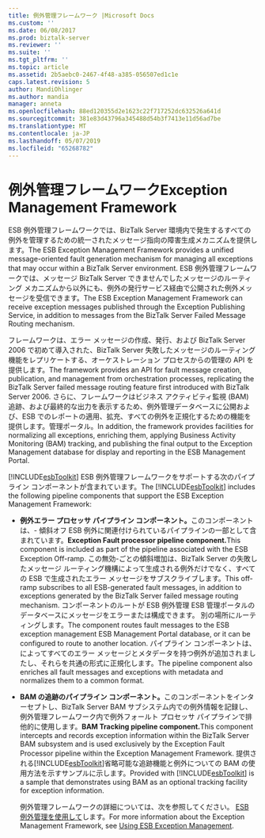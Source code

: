 ```yaml
---
title: 例外管理フレームワーク |Microsoft Docs
ms.custom: ''
ms.date: 06/08/2017
ms.prod: biztalk-server
ms.reviewer: ''
ms.suite: ''
ms.tgt_pltfrm: ''
ms.topic: article
ms.assetid: 2b5aebc0-2467-4f48-a385-056507ed1c1e
caps.latest.revision: 5
author: MandiOhlinger
ms.author: mandia
manager: anneta
ms.openlocfilehash: 88ed120355d2e1623c22f717252dc632526a641d
ms.sourcegitcommit: 381e83d43796a345488d54b3f7413e11d56ad7be
ms.translationtype: MT
ms.contentlocale: ja-JP
ms.lasthandoff: 05/07/2019
ms.locfileid: "65268782"
---
```

# <a name="exception-management-framework"></a><span data-ttu-id="b6362-102">例外管理フレームワーク</span><span class="sxs-lookup"><span data-stu-id="b6362-102">Exception Management Framework</span></span>
<span data-ttu-id="b6362-103">ESB 例外管理フレームワークでは、BizTalk Server 環境内で発生するすべての例外を管理するための統一されたメッセージ指向の障害生成メカニズムを提供します。</span><span class="sxs-lookup"><span data-stu-id="b6362-103">The ESB Exception Management Framework provides a unified message-oriented fault generation mechanism for managing all exceptions that may occur within a BizTalk Server environment.</span></span> <span data-ttu-id="b6362-104">ESB 例外管理フレームワークでは、メッセージ BizTalk Server できませんでしたメッセージのルーティング メカニズムから以外にも、例外の発行サービス経由で公開された例外メッセージを受信できます。</span><span class="sxs-lookup"><span data-stu-id="b6362-104">The ESB Exception Management Framework can receive exception messages published through the Exception Publishing Service, in addition to messages from the BizTalk Server Failed Message Routing mechanism.</span></span>  
  
 <span data-ttu-id="b6362-105">フレームワークは、エラー メッセージの作成、発行、および BizTalk Server 2006 で初めて導入された、BizTalk Server 失敗したメッセージのルーティング機能をレプリケートする、オーケストレーション プロセスからの管理の API を提供します。</span><span class="sxs-lookup"><span data-stu-id="b6362-105">The framework provides an API for fault message creation, publication, and management from orchestration processes, replicating the BizTalk Server failed message routing feature first introduced with BizTalk Server 2006.</span></span> <span data-ttu-id="b6362-106">さらに、フレームワークはビジネス アクティビティ監視 (BAM) 追跡、および最終的な出力を表示するため、例外管理データベースに公開および、ESB でのレポートの適用、拡充、すべての例外を正規化するための機能を提供します。管理ポータル。</span><span class="sxs-lookup"><span data-stu-id="b6362-106">In addition, the framework provides facilities for normalizing all exceptions, enriching them, applying Business Activity Monitoring (BAM) tracking, and publishing the final output to the Exception Management database for display and reporting in the ESB Management Portal.</span></span>  
  
 <span data-ttu-id="b6362-107">[!INCLUDE[esbToolkit](../includes/esbtoolkit-md.md)] ESB 例外管理フレームワークをサポートする次のパイプライン コンポーネントが含まれています。</span><span class="sxs-lookup"><span data-stu-id="b6362-107">The [!INCLUDE[esbToolkit](../includes/esbtoolkit-md.md)] includes the following pipeline components that support the ESB Exception Management Framework:</span></span>  
  
- <span data-ttu-id="b6362-108"><strong>例外エラー プロセッサ パイプライン コンポーネント。</strong>このコンポーネントは、- 傾斜オフ ESB 例外に関連付けられているパイプラインの一部として含まれています。</span><span class="sxs-lookup"><span data-stu-id="b6362-108"><strong>Exception Fault processor pipeline component.</strong>This component is included as part of the pipeline associated with the ESB Exception Off-ramp.</span></span> <span data-ttu-id="b6362-109">この無効-ごとの傾斜増加は、BizTalk Server の失敗したメッセージ ルーティング機構によって生成される例外だけでなく、すべての ESB で生成されたエラー メッセージをサブスクライブします。</span><span class="sxs-lookup"><span data-stu-id="b6362-109">This off-ramp subscribes to all ESB-generated fault messages, in addition to exceptions generated by the BizTalk Server failed message routing mechanism.</span></span> <span data-ttu-id="b6362-110">コンポーネントのルートが ESB 例外管理 ESB 管理ポータルのデータベースにメッセージをエラーまたは構成できます。 別の場所にルーティングします。</span><span class="sxs-lookup"><span data-stu-id="b6362-110">The component routes fault messages to the ESB exception management ESB Management Portal database, or it can be configured to route to another location.</span></span> <span data-ttu-id="b6362-111">パイプライン コンポーネントは、によってすべてのエラー メッセージとメタデータを持つ例外が追加されましたし、それらを共通の形式に正規化します。</span><span class="sxs-lookup"><span data-stu-id="b6362-111">The pipeline component also enriches all fault messages and exceptions with metadata and normalizes them to a common format.</span></span>  
  
- <span data-ttu-id="b6362-112"><strong>BAM の追跡のパイプライン コンポーネント。</strong>このコンポーネントをインターセプトし、BizTalk Server BAM サブシステム内での例外情報を記録し、例外管理フレームワーク内で例外フォールト プロセッサ パイプラインで排他的に使用します。</span><span class="sxs-lookup"><span data-stu-id="b6362-112"><strong>BAM Tracking pipeline component.</strong>This component intercepts and records exception information within the BizTalk Server BAM subsystem and is used exclusively by the Exception Fault Processor pipeline within the Exception Management Framework.</span></span> <span data-ttu-id="b6362-113">提供される[!INCLUDE[esbToolkit](../includes/esbtoolkit-md.md)]省略可能な追跡機能と例外についての BAM の使用方法を示すサンプルに示します。</span><span class="sxs-lookup"><span data-stu-id="b6362-113">Provided with [!INCLUDE[esbToolkit](../includes/esbtoolkit-md.md)] is a sample that demonstrates using BAM as an optional tracking facility for exception information.</span></span>  
  
  <span data-ttu-id="b6362-114">例外管理フレームワークの詳細については、次を参照してください。 [ESB 例外管理を使用して](../esb-toolkit/using-esb-exception-management.md)します。</span><span class="sxs-lookup"><span data-stu-id="b6362-114">For more information about the Exception Management Framework, see [Using ESB Exception Management](../esb-toolkit/using-esb-exception-management.md).</span></span>